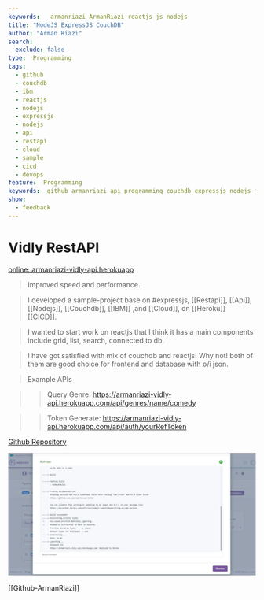 ```yaml
---
keywords:   armanriazi ArmanRiazi reactjs js nodejs
title: "NodeJS ExpressJS CouchDB"
author: "Arman Riazi"
search:
  exclude: false
type:  Programming
tags:
  - github
  - couchdb
  - ibm
  - reactjs
  - nodejs
  - expressjs
  - nodejs
  - api
  - restapi
  - cloud
  - sample
  - cicd
  - devops
feature:  Programming
keywords:  github armanriazi api programming couchdb expressjs nodejs js restapi
show:
  - feedback
---
```


# Vidly RestAPI
[online: armanriazi-vidly-api.herokuapp](https://armanriazi-vidly-api.herokuapp.com/)

> Improved speed and performance.

> I developed a sample-project base on #expressjs, [[Restapi]], [[Api]], [[Nodejs]], [[Couchdb]], [[IBM]] ,and [[Cloud]], on [[Heroku]] [[CICD]].

> I wanted to start work on reactjs that I think it has a main components include grid, list, search, connected to db. 

> I have got satisfied with mix of couchdb and reactjs! Why not! both of them are good choice for frontend and database with o/i json.

> Example APIs

> > Query Genre: https://armanriazi-vidly-api.herokuapp.com/api/genres/name/comedy

> > Token Generate: https://armanriazi-vidly-api.herokuapp.com/api/auth/yourRefToken


[Github Repository](https://github.com/armanriazi/armanriazi-vidly-api)

![Build Status](../../assets/attachments/heroku-armanriazi-vidly-api.herokuapp.JPG)


[[Github-ArmanRiazi]]